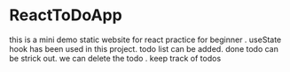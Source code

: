 # ReactToDoApp
this is a mini demo static website for react practice for beginner .
useState hook has been used in this project.
todo list can be added. 
done todo can be strick out.
we can delete the todo .
keep track of todos
